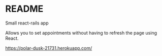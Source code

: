 # README

Small react-rails app

Allows you to set appointments without having to refresh the page using React.

https://polar-dusk-21731.herokuapp.com/
